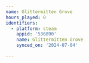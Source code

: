 ```yaml
---
name: Glittermitten Grove
hours_played: 0
identifiers:
  - platform: steam
    appid: '536890'
    name: Glittermitten Grove
    synced_on: '2024-07-04'

---
```

